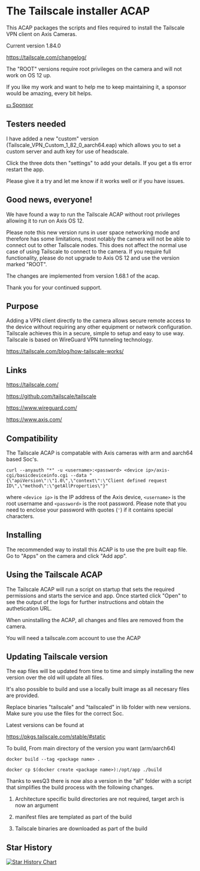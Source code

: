 # The Tailscale installer ACAP

This ACAP packages the scripts and files required to install the Tailscale VPN client on Axis Cameras.

Current version 1.84.0

https://tailscale.com/changelog/

The "ROOT" versions require root privileges on the camera and will not work on OS 12 up.

If you like my work and want to help me to keep maintaining it, a sponsor would be amazing, every bit helps.

[:dollar: Sponsor](https://github.com/sponsors/Mo3he)

## Testers needed

I have added a new "custom" version (Tailscale_VPN_Custom_1_82_0_aarch64.eap) which allows you to set a custom server and auth key for use of headscale.

Click the three dots then "settings" to add your details.
If you get a tls error restart the app.

Please give it a try and let me know if it works well or if you have issues.

## Good news, everyone!

We have found a way to run the Tailscale ACAP without root privileges allowing it to run on Axis OS 12.

Please note this new version runs in user space networking mode and therefore has some limitations, most notably the camera will not be able to connect out to other Tailscale nodes.
This does not affect the normal use case of using Tailscale to connect to the camera.
If you require full functionality, please do not upgrade to Axis OS 12 and use the version marked "ROOT".

The changes are implemented from version 1.68.1 of the acap.

Thank you for your continued support.

## Purpose

Adding a VPN client directly to the camera allows secure remote access to the device without requiring any other equipment or network configuration.
Tailscale achieves this in a secure, simple to setup and easy to use way.
Tailscale is based on WireGuard VPN tunneling technology.

https://tailscale.com/blog/how-tailscale-works/

## Links

https://tailscale.com/

https://github.com/tailscale/tailscale 

https://www.wireguard.com/

https://www.axis.com/

## Compatibility

The Tailscale ACAP is compatable with Axis cameras with arm and aarch64 based Soc's.

```
curl --anyauth "*" -u <username>:<password> <device ip>/axis-cgi/basicdeviceinfo.cgi --data "{\"apiVersion\":\"1.0\",\"context\":\"Client defined request ID\",\"method\":\"getAllProperties\"}"
```

where `<device ip>` is the IP address of the Axis device, `<username>` is the root username and `<password>` is the root password. Please
note that you need to enclose your password with quotes (`'`) if it contains special characters.

## Installing

The recommended way to install this ACAP is to use the pre built eap file.
Go to "Apps" on the camera and click "Add app".


## Using the Tailscale ACAP

The Tailscale ACAP will run a script on startup that sets the required permissions and starts the service and app.
Once started click "Open" to see the output of the logs for further instructions and obtain the authetication URL.

When uninstalling the ACAP, all changes and files are removed from the camera.

You will need a tailscale.com account to use the ACAP

## Updating Tailscale version

The eap files will be updated from time to time and simply installing the new version over the old will update all files.

It's also possible to build and use a locally built image as all necesary files are provided.

Replace binaries "tailscale" and "tailscaled" in lib folder with new versions.
Make sure you use the files for the correct Soc.

Latest versions can be found at 

https://pkgs.tailscale.com/stable/#static


To build, 
From main directory of the version you want (arm/aarch64)

```
docker build --tag <package name> . 
```
```
docker cp $(docker create <package name>):/opt/app ./build 
```

Thanks to wesQ3 there is now also a version in the "all" folder with a script that simplifies the build process with the following changes.

1. Architecture specific build directories are not required, target arch is now an argument

2. manifest files are templated as part of the build

3. Tailscale binaries are downloaded as part of the build


## Star History

[![Star History Chart](https://api.star-history.com/svg?repos=Mo3he/Axis_Cam_Tailscale&type=Date)](https://www.star-history.com/#Mo3he/Axis_Cam_Tailscale&Date)



